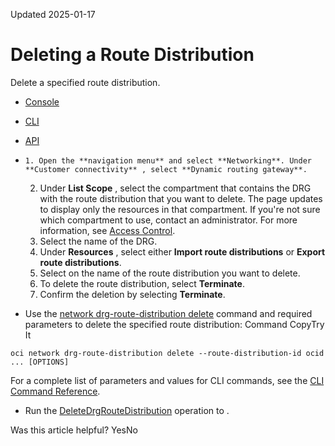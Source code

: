 Updated 2025-01-17
# Deleting a Route Distribution
Delete a specified route distribution.
  * [Console](https://docs.oracle.com/en-us/iaas/Content/Network/Tasks/drg-rd-delete.htm)
  * [CLI](https://docs.oracle.com/en-us/iaas/Content/Network/Tasks/drg-rd-delete.htm)
  * [API](https://docs.oracle.com/en-us/iaas/Content/Network/Tasks/drg-rd-delete.htm)


  *     1. Open the **navigation menu** and select **Networking**. Under **Customer connectivity** , select **Dynamic routing gateway**.
    2. Under **List Scope** , select the compartment that contains the DRG with the route distribution that you want to delete.
The page updates to display only the resources in that compartment. If you're not sure which compartment to use, contact an administrator. For more information, see [Access Control](https://docs.oracle.com/en-us/iaas/Content/Network/Concepts/accesscontrol.htm#Access_Control).
    3. Select the name of the DRG.
    4. Under **Resources** , select either **Import route distributions** or **Export route distributions**. 
    5. Select on the name of the route distribution you want to delete.
    6. To delete the route distribution, select **Terminate**.
    7. Confirm the deletion by selecting **Terminate**.
  * Use the [network drg-route-distribution delete](https://docs.oracle.com/iaas/tools/oci-cli/latest/oci_cli_docs/cmdref/network/drg-route-distribution/delete.html) command and required parameters to delete the specified route distribution:
Command
CopyTry It
```
oci network drg-route-distribution delete --route-distribution-id ocid ... [OPTIONS]
```

For a complete list of parameters and values for CLI commands, see the [CLI Command Reference](https://docs.oracle.com/iaas/tools/oci-cli/latest).
  * Run the [DeleteDrgRouteDistribution](https://docs.oracle.com/iaas/api/#/en/iaas/latest/DrgRouteDistributionStatement/DeleteDrgRouteDistribution) operation to <task-being-performed>.


Was this article helpful?
YesNo

